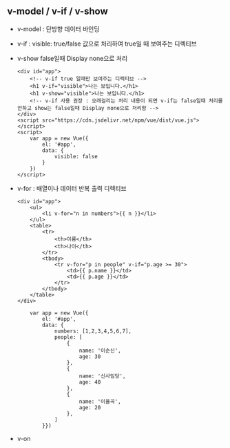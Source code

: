 ## v-model / v-if / v-show

- v-model : 단방향 데이터 바인딩
  
- v-if : visible: true/false 값으로 처리하여 true일 때 보여주는 디렉티브
  
- v-show false일때 Display none으로 처리
  
      <div id="app">
          <!-- v-if true 일때만 보여주는 디렉티브 -->
          <h1 v-if="visible">나는 보입니다.</h1>
          <h1 v-show="visible">나는 보입니다.</h1>
          <!-- v-if 사용 권장 : 오래걸리는 처리 내용이 되면 v-if는 false일때 처리를 안하고 show는 false일때 Display none으로 처리함 -->
      </div>
      <script src="https://cdn.jsdelivr.net/npm/vue/dist/vue.js"></script>
      <script>
          var app = new Vue({
              el: '#app',
              data: {
                  visible: false
              }
          })
      </script>

- v-for : 배열이나 데이터 반복 출력 디렉티브

      <div id="app">
          <ul>
              <li v-for="n in numbers">{{ n }}</li>
          </ul>
          <table>
              <tr>
                  <th>이름</th>
                  <th>나이</th>
              </tr>
              <tbody>
                  <tr v-for="p in people" v-if="p.age >= 30">
                      <td>{{ p.name }}</td>
                      <td>{{ p.age }}</td>
                  </tr>
              </tbody>
          </table>
      </div>
  
          var app = new Vue({
              el: '#app',
              data: {
                  numbers: [1,2,3,4,5,6,7],
                  people: [
                      {
                          name: '이순신',
                          age: 30
                      },
                      {
                          name: '신사임당',
                          age: 40
                      },
                      {
                          name: '이율곡',
                          age: 20
                      },
                  ]
              }})

- v-on
